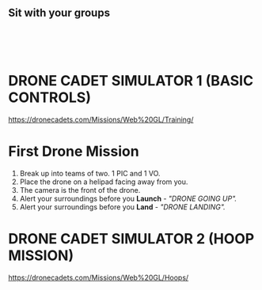 ## Sit with your groups





<br><br><br>
# DRONE CADET SIMULATOR 1 (BASIC CONTROLS)

https://dronecadets.com/Missions/Web%20GL/Training/


# First Drone Mission
1. Break up into teams of two. 1 PIC and 1 VO.
2. Place the drone on a helipad facing away from you.
3. The camera is the front of the drone.
4. Alert your surroundings before you **Launch** - <em>"DRONE GOING UP".</em>
5. Alert your surroundings before you **Land** - <em>"DRONE LANDING".</em>


# DRONE CADET SIMULATOR 2 (HOOP  MISSION)

https://dronecadets.com/Missions/Web%20GL/Hoops/

